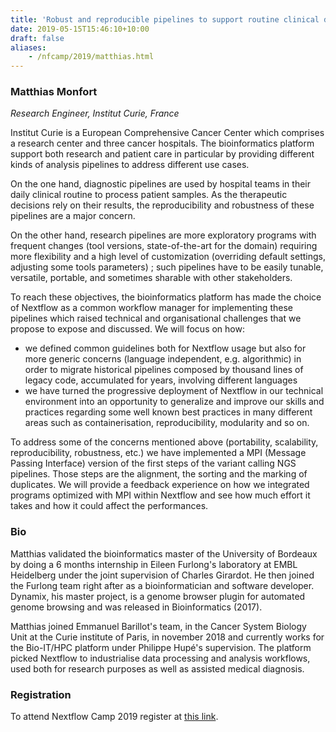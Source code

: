 ```yaml
---
title: 'Robust and reproducible pipelines to support routine clinical diagnostic and research projects in oncology'
date: 2019-05-15T15:46:10+10:00
draft: false
aliases:
    - /nfcamp/2019/matthias.html
---
```


### Matthias Monfort
*Research Engineer, Institut Curie, France* 

Institut Curie is a European Comprehensive Cancer Center which comprises a research center and three cancer hospitals. The bioinformatics platform support both research and patient care in particular by providing different kinds of analysis pipelines to address different use cases. 

On the one hand, diagnostic pipelines are used by hospital teams in their daily clinical routine to process patient samples. As the therapeutic decisions rely on their results,  the reproducibility and robustness of these pipelines are a major concern. 

On the other hand, research pipelines are more exploratory programs with frequent changes (tool versions, state-of-the-art for the domain) requiring more flexibility and a high level of customization (overriding default settings, adjusting some tools parameters) ; such pipelines have to be easily tunable, versatile, portable, and sometimes sharable with other stakeholders. 

To reach these objectives, the bioinformatics platform has made the choice of Nextflow as a common workflow manager for implementing these pipelines which raised technical and organisational challenges that we propose to expose and discussed. We will focus on how: 
- we defined  common guidelines both for Nextflow usage but also for more generic concerns (language independent, e.g. algorithmic) in order to migrate historical pipelines composed by thousand lines of legacy code, accumulated for years, involving different languages 
- we have turned the progressive deployment of Nextflow in our technical environment into an opportunity to generalize and improve our skills and practices regarding some well known best practices in many different areas such as containerisation, reproducibility, modularity and so on. 

To address some of the concerns mentioned above (portability, scalability, reproducibility, robustness, etc.) we have implemented a MPI (Message Passing Interface) version of the first steps of the variant calling NGS pipelines. Those steps are the alignment, the sorting and the marking of duplicates. We will provide a feedback experience on how we integrated programs optimized with MPI  within Nextflow and see how much effort it takes and how it could affect the performances.   

### Bio

Matthias validated the bioinformatics master of the University of Bordeaux by doing a 6 months internship in Eileen Furlong's laboratory at EMBL Heidelberg under the joint supervision of Charles Girardot. He then joined the Furlong team right after as a bioinformatician and software developer. Dynamix, his master project, is a genome browser plugin for automated genome browsing and was released in Bioinformatics (2017). 

Matthias joined Emmanuel Barillot's team, in the Cancer System Biology Unit at the Curie institute of Paris, in november 2018 and currently works for the Bio-IT/HPC platform under Philippe Hupé's supervision. The platform picked Nextflow to industrialise data processing and analysis workflows, used both for research purposes as well as assisted medical diagnosis.


### Registration 

To attend Nextflow Camp 2019 register at [this link](https://www.crg.eu/en/event/coursescrg-nextflow-2019).